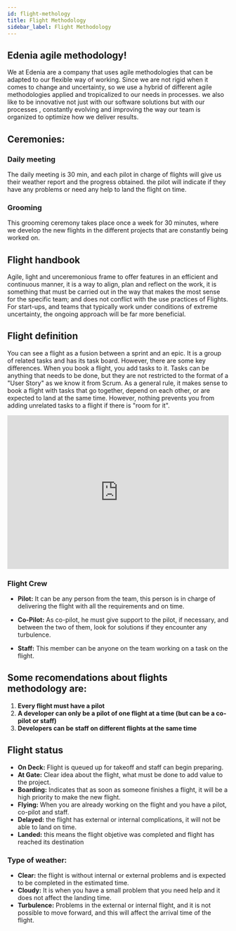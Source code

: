 ```yaml
---
id: flight-methology
title: Flight Methodology
sidebar_label: Flight Methodology
---
```


## Edenia agile methodology!


We at Edenia are a company that uses agile methodologies that can be adapted to our flexible way of working.
Since we are not rigid when it comes to change and uncertainty, so we use a hybrid of different agile methodologies applied and tropicalized to our needs in processes.
we also like to be innovative not just with our software solutions but with our processes , constantly evolving and improving the way our team is organized to optimize how we deliver results.

## Ceremonies:

### Daily meeting 

The daily meeting is 30 min, and each pilot in charge of flights will give us their weather report and the progress obtained.
the pilot will indicate if they have any problems or need any help to land the flight on time.

### Grooming

This grooming ceremony takes place once a week for 30 minutes, where we develop the new flights in the different projects that are constantly being worked on.

## Flight handbook

Agile, light and unceremonious frame
to offer features in an efficient and continuous manner,
it is a way to align, plan and reflect on the work, it is something that must be carried out in the way that makes the most sense for the specific team; and does not conflict with the use practices of Flights.
For start-ups, and teams that typically work under conditions of extreme uncertainty, the ongoing approach will be far more beneficial.

## Flight definition 

You can see a flight as a fusion between a sprint and an epic.
It is a group of related tasks and has its task board.
However, there are some key differences.
When you book a flight, you add tasks to it.
Tasks can be anything that needs to be done, but they are not restricted to the format of a "User Story" as we know it from Scrum.
As a general rule, it makes sense to book a flight with tasks that go together, depend on each other, or are expected to land at the same time.
However, nothing prevents you from adding unrelated tasks to a flight if there is "room for it".

<iframe width="100%" height="350" src="https://www.youtube.com/embed/pCShsesxRZA" title="YouTube video player" frameborder="0" allow="accelerometer; autoplay; clipboard-write; encrypted-media; gyroscope; picture-in-picture" allowfullscreen></iframe>

### Flight Crew

- **Pilot:** It can be any person from the team, this person is in charge of delivering the flight with all the requirements and on time.

- **Co-Pilot:** As co-pilot, he must give support to the pilot, if necessary, and between the two of them, look for solutions if they encounter any turbulence.

- **Staff:** This member can be anyone on the team working on a task on the flight.

## Some recomendations about flights methodology are:

1. **Every flight must have a pilot**
2. **A developer can only be a pilot of one flight at a time (but can be a co-pilot or staff)**
3. **Developers can be staff on different flights at the same time**

## Flight status 

- **On Deck:** Flight is queued up for takeoff and staff can begin preparing.
- **At Gate:** Clear idea about the flight, what must be done to add value to the project.
- **Boarding:** Indicates that as soon as someone finishes a flight, it will be a high priority to make the new flight.
- **Flying:** When you are already working on the flight and you have a pilot, co-pilot and staff.
- **Delayed:** the flight has external or internal complications, it will not be able to land on time.
- **Landed:** this means the flight objetive was completed and flight has reached its destination

### Type of weather:

- **Clear:** the flight is without internal or external problems and is expected to be completed in the estimated time.
- **Cloudy:** It is when you have a small problem that you need help and it does not affect the landing time.
- **Turbulence:** Problems in the external or internal flight, and it is not possible to move forward, and this will affect the arrival time of the flight.

